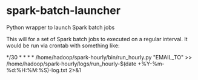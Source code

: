 # spark-batch-launcher
Python wrapper to launch Spark batch jobs

This will for a set of Spark batch jobs to executed on a regular interval.
It would be run via crontab with something like:

*/30 	* 	*	* 	*  /home/hadoop/spark-hourly/bin/run_hourly.py "EMAIL_TO" >> /home/hadoop/spark-hourly/logs/run_hourly-$(date +\%Y-\%m-\%d:\%H:\%M:\%S)-log.txt 2>&1

